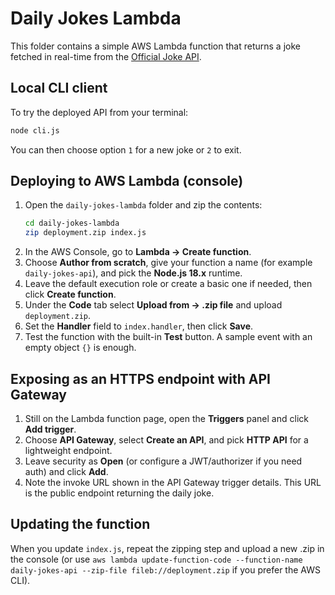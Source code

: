 # Daily Jokes Lambda

This folder contains a simple AWS Lambda function that returns a joke fetched in real-time from the [Official Joke API](https://official-joke-api.appspot.com/random_joke).

## Local CLI client

To try the deployed API from your terminal:

```bash
node cli.js
```

You can then choose option `1` for a new joke or `2` to exit.

## Deploying to AWS Lambda (console)

1. Open the `daily-jokes-lambda` folder and zip the contents:
   ```bash
   cd daily-jokes-lambda
   zip deployment.zip index.js
   ```
2. In the AWS Console, go to **Lambda → Create function**.
3. Choose **Author from scratch**, give your function a name (for example `daily-jokes-api`), and pick the **Node.js 18.x** runtime.
4. Leave the default execution role or create a basic one if needed, then click **Create function**.
5. Under the **Code** tab select **Upload from → .zip file** and upload `deployment.zip`.
6. Set the **Handler** field to `index.handler`, then click **Save**.
7. Test the function with the built-in **Test** button. A sample event with an empty object `{}` is enough.

## Exposing as an HTTPS endpoint with API Gateway

1. Still on the Lambda function page, open the **Triggers** panel and click **Add trigger**.
2. Choose **API Gateway**, select **Create an API**, and pick **HTTP API** for a lightweight endpoint.
3. Leave security as **Open** (or configure a JWT/authorizer if you need auth) and click **Add**.
4. Note the invoke URL shown in the API Gateway trigger details. This URL is the public endpoint returning the daily joke.

## Updating the function

When you update `index.js`, repeat the zipping step and upload a new .zip in the console (or use `aws lambda update-function-code --function-name daily-jokes-api --zip-file fileb://deployment.zip` if you prefer the AWS CLI).
